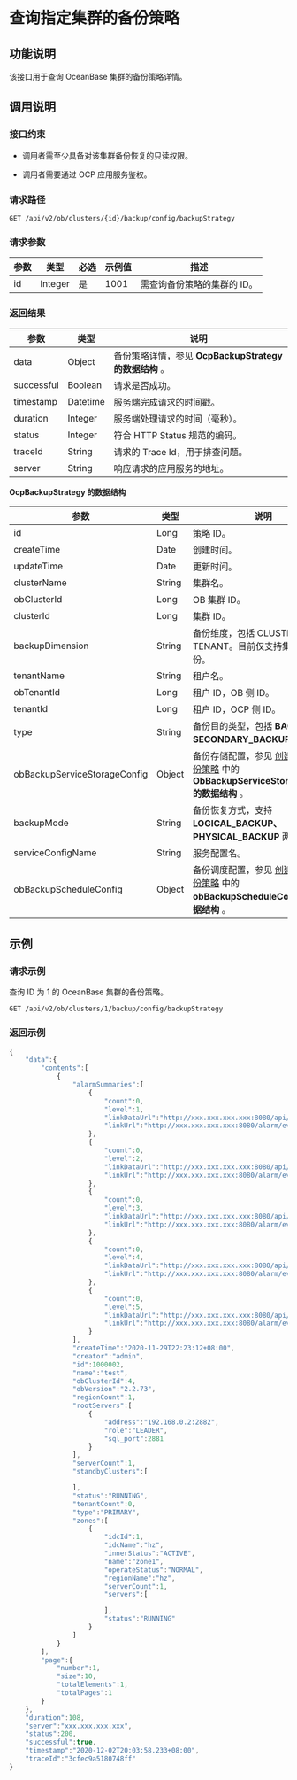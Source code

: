 查询指定集群的备份策略
================================

功能说明
-------------------------

该接口用于查询 OceanBase 集群的备份策略详情。

调用说明
-------------------------

### 接口约束

* 调用者需至少具备对该集群备份恢复的只读权限。

* 调用者需要通过 OCP 应用服务鉴权。

### 请求路径

`GET /api/v2/ob/clusters/{id}/backup/config/backupStrategy`

### 请求参数

| 参数 |   类型    | 必选 | 示例值  |       描述        |
|----|---------|----|------|-----------------|
| id | Integer | 是  | 1001 | 需查询备份策略的集群的 ID。 |

### 返回结果

|     参数     |    类型    |                              说明                              |
|------------|----------|--------------------------------------------------------------|
| data       | Object   | 备份策略详情，参见 **OcpBackupStrategy**  **的数据结构** 。 |
| successful | Boolean  | 请求是否成功。                                                      |
| timestamp  | Datetime | 服务端完成请求的时间戳。                                                 |
| duration   | Integer  | 服务端处理请求的时间（毫秒）。                                              |
| status     | Integer  | 符合 HTTP Status 规范的编码。                                        |
| traceId    | String   | 请求的 Trace Id，用于排查问题。                                         |
| server     | String   | 响应请求的应用服务的地址。                                                |

**OcpBackupStrategy 的数据结构**

|               参数                |   类型   |                                                       说明                                                       |
|---------------------------------|--------|----------------------------------------------------------------------------------------------------------------|
| id                              | Long   | 策略 ID。                                                                                                         |
| createTime                      | Date   | 创建时间。                                                                                                          |
| updateTime                      | Date   | 更新时间。                                                                                                          |
| clusterName                     | String | 集群名。                                                                                                           |
| obClusterId                     | Long   | OB 集群 ID。                                                                                                      |
| clusterId                       | Long   | 集群 ID。                                                                                                         |
| backupDimension | String | 备份维度，包括 CLUSTER，TENANT。目前仅支持集群级备份。                                                                             |
| tenantName                      | String | 租户名。                                                                                                           |
| obTenantId                      | Long   | 租户 ID，OB 侧 ID。                                                                                                 |
| tenantId                        | Long   | 租户 ID，OCP 侧 ID。                                                                                                |
| type                            | String | 备份目的类型，包括 **BACKUP、SECONDARY_BACKUP** 。                                                                        |
| obBackupServiceStorageConfig    | Object | 备份存储配置，参见 [创建集群的备份策略](../15.backup-and-restoration-3/2.create-a-backup-policy-for-the-cluster-1.md) 中的 **ObBackupServiceStorageConfig 的数据结构** 。 |
| backupMode      | String | 备份恢复方式，支持 **LOGICAL_BACKUP、**  **PHYSICAL_BACKUP** 两种。                                         |
| serviceConfigName               | String | 服务配置名。                                                                                                         |
| obBackupScheduleConfig          | Object | 备份调度配置，参见 [创建集群的备份策略](../15.backup-and-restoration-3/2.create-a-backup-policy-for-the-cluster-1.md) 中的 **obBackupScheduleConfig 的数据结构** 。       |

示例
-----------------------

### 请求示例

查询 ID 为 1 的 OceanBase 集群的备份策略。

`GET /api/v2/ob/clusters/1/backup/config/backupStrategy`

### 返回示例

```javascript
{
    "data":{
        "contents":[
            {
                "alarmSummaries":[
                    {
                        "count":0,
                        "level":1,
                        "linkDataUrl":"http://xxx.xxx.xxx.xxx:8080/api/v2/alarm/alarms?isSubscribedByMe=false&page=1&size=10&level=1&category=OB&status=Active&obCluster=test",
                        "linkUrl":"http://xxx.xxx.xxx.xxx:8080/alarm/event?isSubscribedByMe=false&page=1&size=10&level=1&category=OB&status=Active&obCluster=test"
                    },
                    {
                        "count":0,
                        "level":2,
                        "linkDataUrl":"http://xxx.xxx.xxx.xxx:8080/api/v2/alarm/alarms?isSubscribedByMe=false&page=1&size=10&level=2&category=OB&status=Active&obCluster=test",
                        "linkUrl":"http://xxx.xxx.xxx.xxx:8080/alarm/event?isSubscribedByMe=false&page=1&size=10&level=2&category=OB&status=Active&obCluster=test"
                    },
                    {
                        "count":0,
                        "level":3,
                        "linkDataUrl":"http://xxx.xxx.xxx.xxx:8080/api/v2/alarm/alarms?isSubscribedByMe=false&page=1&size=10&level=3&category=OB&status=Active&obCluster=test",
                        "linkUrl":"http://xxx.xxx.xxx.xxx:8080/alarm/event?isSubscribedByMe=false&page=1&size=10&level=3&category=OB&status=Active&obCluster=test"
                    },
                    {
                        "count":0,
                        "level":4,
                        "linkDataUrl":"http://xxx.xxx.xxx.xxx:8080/api/v2/alarm/alarms?isSubscribedByMe=false&page=1&size=10&level=4&category=OB&status=Active&obCluster=test",
                        "linkUrl":"http://xxx.xxx.xxx.xxx:8080/alarm/event?isSubscribedByMe=false&page=1&size=10&level=4&category=OB&status=Active&obCluster=test"
                    },
                    {
                        "count":0,
                        "level":5,
                        "linkDataUrl":"http://xxx.xxx.xxx.xxx:8080/api/v2/alarm/alarms?isSubscribedByMe=false&page=1&size=10&level=5&category=OB&status=Active&obCluster=test",
                        "linkUrl":"http://xxx.xxx.xxx.xxx:8080/alarm/event?isSubscribedByMe=false&page=1&size=10&level=5&category=OB&status=Active&obCluster=test"
                    }
                ],
                "createTime":"2020-11-29T22:23:12+08:00",
                "creator":"admin",
                "id":1000002,
                "name":"test",
                "obClusterId":4,
                "obVersion":"2.2.73",
                "regionCount":1,
                "rootServers":[
                    {
                        "address":"192.168.0.2:2882",
                        "role":"LEADER",
                        "sql_port":2881
                    }
                ],
                "serverCount":1,
                "standbyClusters":[

                ],
                "status":"RUNNING",
                "tenantCount":0,
                "type":"PRIMARY",
                "zones":[
                    {
                        "idcId":1,
                        "idcName":"hz",
                        "innerStatus":"ACTIVE",
                        "name":"zone1",
                        "operateStatus":"NORMAL",
                        "regionName":"hz",
                        "serverCount":1,
                        "servers":[

                        ],
                        "status":"RUNNING"
                    }
                ]
            }
        ],
        "page":{
            "number":1,
            "size":10,
            "totalElements":1,
            "totalPages":1
        }
    },
    "duration":108,
    "server":"xxx.xxx.xxx.xxx",
    "status":200,
    "successful":true,
    "timestamp":"2020-12-02T20:03:58.233+08:00",
    "traceId":"3cfec9a5180748ff"
}
```
